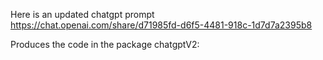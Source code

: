 Here is an updated chatgpt prompt
https://chat.openai.com/share/d71985fd-d6f5-4481-918c-1d7d7a2395b8 

Produces the code in the package chatgptV2:


